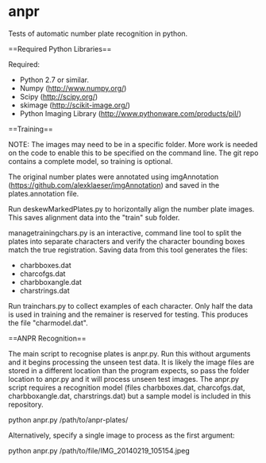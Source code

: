anpr
====

Tests of automatic number plate recognition in python.

==Required Python Libraries==

Required:
* Python 2.7 or similar.
* Numpy (http://www.numpy.org/)
* Scipy (http://scipy.org/)
* skimage (http://scikit-image.org/)
* Python Imaging Library (http://www.pythonware.com/products/pil/)

==Training==

NOTE: The images may need to be in a specific folder. More work is needed on the code to enable this to be specified on the command line. The git repo contains a complete model, so training is optional.

The original number plates were annotated using imgAnnotation (https://github.com/alexklaeser/imgAnnotation) and saved in the plates.annotation file.

Run deskewMarkedPlates.py to horizontally align the number plate images. This saves alignment data into the "train" sub folder.

managetrainingchars.py is an interactive, command line tool to split the plates into separate characters and verify the character bounding boxes match the true registration. Saving data from this tool generates the files:

* charbboxes.dat
* charcofgs.dat
* charbboxangle.dat
* charstrings.dat

Run trainchars.py to collect examples of each character. Only half the data is used in training and the remainer is reserved for testing. This produces the file "charmodel.dat".

==ANPR Recognition==

The main script to recognise plates is anpr.py. Run this without arguments and it begins processing the unseen test data. It is likely the image files are stored in a different location than the program expects, so pass the folder location to anpr.py and it will process unseen test images. The anpr.py script requires a recognition model (files charbboxes.dat, charcofgs.dat, charbboxangle.dat, charstrings.dat) but a sample model is included in this repository.

 python anpr.py /path/to/anpr-plates/

Alternatively, specify a single image to process as the first argument:

 python anpr.py /path/to/file/IMG_20140219_105154.jpeg


